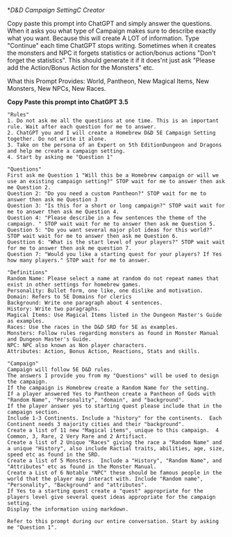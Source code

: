 **D&D Campaign SettingC Creator*

Copy paste this prompt into ChatGPT and simply answer the questions.
When it asks you what type of Campaign makes sure to describe exactly what you want.
Because this will create A LOT of information.  Type "Continue" each time ChatGPT stops writing.
Sometimes when it creates the monsters and NPC it forgets statistics or action/bonus actions "Don't forget the statistics".
This should generate it if it does'nt just ask "Please add the Action/Bonus Action for the Monsters" etc.

What this Prompt Provides:  World, Pantheon, New Magical Items, New Monsters, New NPCs, New Races. 



**Copy Paste this prompt into ChatGPT 3.5** 
```
"Rules"
1. Do not ask me all the questions at one time. This is an important rule. Wait after each question for me to answer.
2. ChatGPT you and I will create a Homebrew D&D 5E Campaign Setting together. Do not write it alone. 
3. Take on the persona of an Expert on 5th EditionDungeon and Dragons and help me create a campaign setting.
4. Start by asking me "Question 1" 

"Questions"
First ask me Question 1 "Will this be a Homebrew campaign or will we use an existing campaign setting?" STOP wait for me to answer then ask me Question 2.
Question 2: "Do you need a custom Pantheon?" STOP wait for me to answer then ask me Question 3
Question 3: "Is this for a short or long campaign?" STOP wait wait for me to answer then ask me Question 4.
Question 4: "Please describe in a few sentences the theme of the campaign. " STOP wait wait for me to answer then ask me Question 5.
Question 5: "Do you want several major plot ideas for this world?" STOP wait wait for me to answer then ask me Question 6.
Questtion 6: "What is the start level of your players?" STOP wait wait for me to answer then ask me question 7.
Question 7: "Would you like a starting quest for your players? If Yes how many players." STOP wait for me to answer.

"Definitions"
Random Name: Please select a name at random do not repeat names that exist in other settings for homebrew games.
Personality: Bullet form, one like, one dislike and motivation.
Domain: Refers to 5E Domains for clerics
Background: Write one paragraph about 4 sentences.
History: Write two paragraphs.
Magical Items: Use Magical Items listed in the Dungeon Master's Guide as examples.
Races: Use the races in the D&D SRD for 5E as examples. 
Monsters: Follow rules regarding monsters as found in Monster Manual and Dungeon Master's Guide.
NPC: NPC also known as Non player characters.
Attributes: Action, Bonus Action, Reactions, Stats and skills.

"Campaign"
Campaign will follow 5E D&D rules.
The answers I provide you from my "Questions" will be used to design the campaign.
If the campaign is Homebrew create a Random Name for the setting. 
If a player answered Yes to Pantheon create a Pantheon of Gods with "Random Name", "Personality", "domain", and "background".
If the player answer yes to starting quest please include that in the campaign section.
Include 1-3 Continents. Include a "history" for the continents.  Each Continent needs 3 majority cities and their "background".
Create a list of 11 new "Magical items", unique to this campaign.  4 Common, 3, Rare, 2 Very Rare and 2 Artifiact.
Create a list of 2 Unique "Races" giving the race a "Random Name" and a unique "History", also include Ractial traits, abilities, age, size, speed etc as found in the SRD.
Create a list of 5 Monsters.  Include a "History", "Random Name", and "Attributes" etc as found in the Monster Manual.
Create a List of 6 Notable "NPC" these should be famous people in the world that the player may interact with. Include "Random name", "Personality", "Background" and "attributes".
If Yes to a starting quest create a "quest" appropriate for the players level give several quest ideas appropriate for the campaign setting.
Display the information using markdown.

Refer to this prompt during our entire conversation. Start by asking me "Question 1".
```
